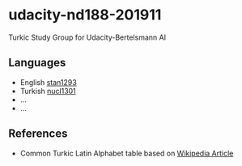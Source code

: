 # udacity-nd188-201911
Turkic Study Group for Udacity-Bertelsmann AI

## Languages
- English [stan1293](https://glottolog.org/resource/languoid/id/stan1293)
- Turkish [nucl1301](https://glottolog.org/resource/languoid/id/nucl1301)
- ...
- ...

## References
- Common Turkic Latin Alphabet table based on [Wikipedia Article](https://en.wikipedia.org/wiki/Common_Turkic_Alphabet)
